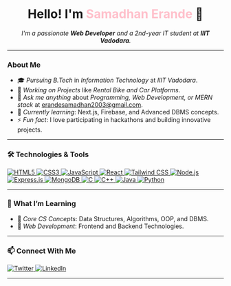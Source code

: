 <h1 align="center">Hello! I'm <span style="color: pink;">Samadhan Erande</span> 👋</h1>

<p align="center">
  <em>I'm a passionate <b>Web Developer</b> and a 2nd-year IT student at <b>IIIT Vadodara</b>.</em>
</p>

---

###  About Me
- 🎓 *Pursuing B.Tech* in *Information Technology* at *IIIT Vadodara*.  
- 🚀 *Working on Projects* like *Rental Bike and Car Platforms*.  
- 💬 *Ask me anything* about *Programming, Web Development, or MERN stack* at [erandesamadhan2003@gmail.com](mailto:erandesamadhan2003@gmail.com).  
- 🌱 *Currently learning*: Next.js, Firebase, and Advanced DBMS concepts.  
- ⚡ *Fun fact*: I love participating in hackathons and building innovative projects.  

---

### 🛠️ Technologies & Tools
<p align="left">
  <!-- Frontend -->
  <a href="https://developer.mozilla.org/en-US/docs/Web/HTML" target="_blank">
    <img src="https://img.icons8.com/color/48/000000/html-5.png" alt="HTML5" />
  </a>
  <a href="https://developer.mozilla.org/en-US/docs/Web/CSS" target="_blank">
    <img src="https://img.icons8.com/color/48/000000/css3.png" alt="CSS3" />
  </a>
  <a href="https://developer.mozilla.org/en-US/docs/Web/JavaScript" target="_blank">
    <img src="https://img.icons8.com/color/48/000000/javascript--v1.png" alt="JavaScript" />
  </a>
  <a href="https://react.dev/" target="_blank">
    <img src="https://img.icons8.com/color/48/000000/react-native.png" alt="React" />
  </a>
  <a href="https://tailwindcss.com/docs" target="_blank">
    <img src="https://img.icons8.com/color/48/000000/tailwindcss.png" alt="Tailwind CSS" />
  </a>

  <!-- Backend -->
  <a href="https://nodejs.org/en/docs/" target="_blank">
    <img src="https://img.icons8.com/color/48/000000/nodejs.png" alt="Node.js" />
  </a>
  <a href="https://expressjs.com/en/4x/api.html" target="_blank">
    <img src="https://img.icons8.com/color/48/000000/express.png" alt="Express.js" />
  </a>
  <a href="https://www.mongodb.com/docs/" target="_blank">
    <img src="https://img.icons8.com/color/48/000000/mongodb.png" alt="MongoDB" />
  </a>

  <!-- Programming Languages -->
  <a href="https://en.cppreference.com/w/c" target="_blank">
    <img src="https://img.icons8.com/color/48/000000/c-programming.png" alt="C" />
  </a>
  <a href="https://en.cppreference.com/w/cpp" target="_blank">
    <img src="https://img.icons8.com/color/48/000000/c-plus-plus-logo.png" alt="C++" />
  </a>
  <a href="https://docs.oracle.com/en/java/" target="_blank">
    <img src="https://img.icons8.com/color/48/000000/java-coffee-cup-logo.png" alt="Java" />
  </a>
  <a href="https://docs.python.org/3/" target="_blank">
    <img src="https://img.icons8.com/color/48/000000/python.png" alt="Python" />
  </a>
</p>

---

### 🌱 What I’m Learning
- 🌟 *Core CS Concepts*: Data Structures, Algorithms, OOP, and DBMS.  
- 🌟 *Web Development*: Frontend and Backend Technologies.  

---

### 📫 Connect With Me
<p align="left">
  <!-- Connect with me -->
  <a href="https://twitter.com/SamadhanErande" target="_blank">
    <img src="https://img.icons8.com/color/48/000000/twitter.png" alt="Twitter" />
  </a>
  <a href="https://www.linkedin.com/in/samadhan-erande-iiit/" target="_blank">
    <img src="https://img.icons8.com/color/48/000000/linkedin.png" alt="LinkedIn" />
  </a>
</p>

---
